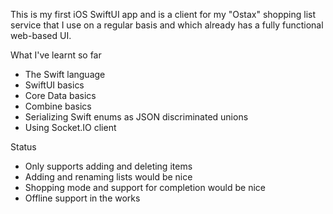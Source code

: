This is my first iOS SwiftUI app and is a client for my "Ostax" shopping list service that I use on a regular basis and which already has a fully functional web-based UI.

What I've learnt so far

- The Swift language
- SwiftUI basics
- Core Data basics
- Combine basics
- Serializing Swift enums as JSON discriminated unions
- Using Socket.IO client

Status

- Only supports adding and deleting items
- Adding and renaming lists would be nice
- Shopping mode and support for completion would be nice
- Offline support in the works

